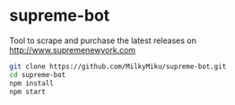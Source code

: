 # supreme-bot
Tool to scrape and purchase the latest releases on http://www.supremenewyork.com

```bash
git clone https://github.com/MilkyMiku/supreme-bot.git
cd supreme-bot
npm install
npm start
```
